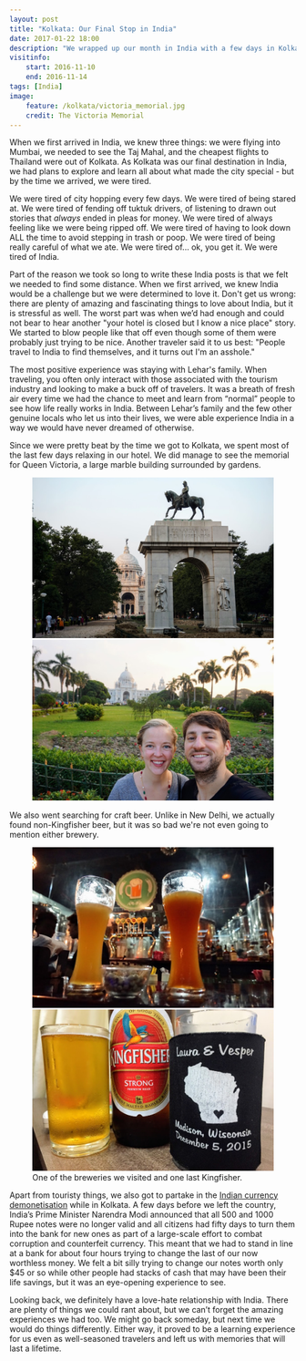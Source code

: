 ```yaml
---
layout: post
title: "Kolkata: Our Final Stop in India"
date: 2017-01-22 18:00
description: "We wrapped up our month in India with a few days in Kolkata."
visitinfo:
    start: 2016-11-10
    end: 2016-11-14
tags: [India]
image:
    feature: /kolkata/victoria_memorial.jpg
    credit: The Victoria Memorial
---
```


When we first arrived in India, we knew three things: we were flying into Mumbai, we needed to see the Taj Mahal, and the cheapest flights to Thailand were out of Kolkata. As Kolkata was our final destination in India, we had plans to explore and learn all about what made the city special - but by the time we arrived, we were tired.

We were tired of city hopping every few days. We were tired of being stared at. We were tired of fending off tuktuk drivers, of listening to drawn out stories that *always* ended in pleas for money. We were tired of always feeling like we were being ripped off. We were tired of having to look down ALL the time to avoid stepping in trash or poop. We were tired of being really careful of what we ate. We were tired of... ok, you get it. We were tired of India.

Part of the reason we took so long to write these India posts is that we felt we needed to find some distance. When we first arrived, we knew India would be a challenge but we were determined to love it. Don't get us wrong: there are plenty of amazing and fascinating things to love about India, but it is stressful as well. The worst part was when we’d had enough and could not bear to hear another "your hotel is closed but I know a nice place" story. We started to blow people like that off even though some of them were probably just trying to be nice. Another traveler said it to us best: "People travel to India to find themselves, and it turns out I'm an asshole."

The most positive experience was staying with Lehar's family. When traveling, you often only interact with those associated with the tourism industry and looking to make a buck off of travelers. It was a breath of fresh air every time we had the chance to meet and learn from “normal” people to see how life really works in India. Between Lehar’s family and the few other genuine locals who let us into their lives, we were able experience India in a way we would have never dreamed of otherwise.

Since we were pretty beat by the time we got to Kolkata, we spent most of the last few days relaxing in our hotel. We did manage to see the memorial for Queen Victoria, a large marble building surrounded by gardens.

<figure class="half">
    <a href="/images/kolkata/victoria_memorial2.jpg"><img src="/images/kolkata/victoria_memorial2.jpg" alt=""></a>
    <a href="/images/kolkata/victoria_memorial_selfie.jpg"><img src="/images/kolkata/victoria_memorial_selfie.jpg" alt=""></a>
</figure>

We also went searching for craft beer. Unlike in New Delhi, we actually found non-Kingfisher beer, but it was so bad we're not even going to mention either brewery.

<figure class="half">
    <a href="/images/kolkata/beer_republic.jpg"><img src="/images/kolkata/beer_republic.jpg" alt=""></a>
    <a href="/images/kolkata/koozie.jpg"><img src="/images/kolkata/koozie.jpg" alt=""></a>
    <figcaption>One of the breweries we visited and one last Kingfisher.</figcaption>
</figure>

Apart from touristy things, we also got to partake in the [Indian currency demonetisation](https://en.wikipedia.org/wiki/2016_Indian_banknote_demonetisation) while in Kolkata. A few days before we left the country, India’s Prime Minister Narendra Modi announced that all 500 and 1000 Rupee notes were no longer valid and all citizens had fifty days to turn them into the bank for new ones as part of a large-scale effort to combat corruption and counterfeit currency. This meant that we had to stand in line at a bank for about four hours trying to change the last of our now worthless money. We felt a bit silly trying to change our notes worth only $45 or so while other people had stacks of cash that may have been their life savings, but it was an eye-opening experience to see.

Looking back, we definitely have a love-hate relationship with India. There are plenty of things we could rant about, but we can’t forget the amazing experiences we had too. We might go back someday, but next time we would do things differently. Either way, it proved to be a learning experience for us even as well-seasoned travelers and left us with memories that will last a lifetime.